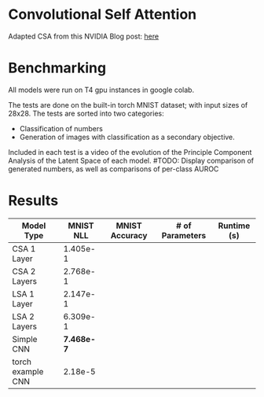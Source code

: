 # Convolutional Self Attention
Adapted CSA from this NVIDIA Blog post: [here](https://developer.nvidia.com/blog/emulating-the-attention-mechanism-in-transformer-models-with-a-fully-convolutional-network/)

# Benchmarking
All models were run on T4 gpu instances in google colab.

The tests are done on the built-in torch MNIST dataset; with input sizes of 28x28. The tests are sorted into two categories:

- Classification of numbers
- Generation of images with classification as a secondary objective.

Included in each test is a video of the evolution of the Principle Component Analysis of the Latent Space of each model.
#TODO: Display comparison of generated numbers, as well as comparisons of per-class AUROC

# Results

| Model Type      | MNIST NLL    | MNIST Accuracy | # of Parameters | Runtime (s) |
| --------------- | ------------ | -------------- | --------------- | ----------- |
|CSA 1 Layer      | 1.405e-1     |                |                 |             |
|CSA 2 Layers     | 2.768e-1     |                |                 |             |
|LSA 1 Layer      | 2.147e-1     |                |                 |             |
|LSA 2 Layers     | 6.309e-1     |                |                 |             |
| Simple CNN      | **7.468e-7** |                |                 |             |
|torch example CNN| 2.18e-5      |                |                 |             |
